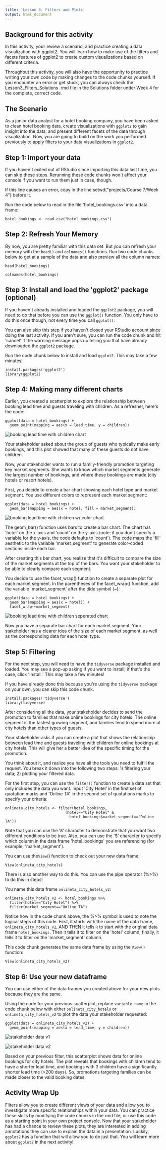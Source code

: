 ```yaml
---
title: 'Lesson 3: Filters and Plots'
output: html_document
---
```


## Background for this activity

In this activity, youll review a scenario, and practice creating a data visualization with ggplot2. You will learn how to make use of the filters and facets features of ggplot2 to create custom visualizations based on different criteria.

Throughout this activity, you will also have the opportunity to practice writing your own code by making changes to the code chunks yourself. If you encounter an error or get stuck, you can always check the Lesson3_Filters_Solutions .rmd file in the Solutions folder under Week 4 for the complete, correct code.

## The Scenario

As a junior data analyst for a hotel booking company, you have been asked to clean hotel booking data, create visualizations with `ggplot2` to gain insight into the data, and present different facets of the data through visualization. Now, you are going to build on the work you performed previously to apply filters to your data visualizations in `ggplot2`.

## Step 1: Import your data

If you haven't exited out of RStudio since importing this data last time, you can skip these steps. Rerunning these code chunks won't affect your console if you want to run them just in case, though.

If this line causes an error, copy in the line setwd("projects/Course 7/Week 4") before it.

Run the code below to read in the file 'hotel_bookings.csv' into a data frame:

```{r load data}
hotel_bookings <- read.csv("hotel_bookings.csv")
```

## Step 2: Refresh Your Memory

By now, you are pretty familiar with this data set. But you can refresh your memory with the `head()` and `colnames()` functions. Run two code chunks below to get at a sample of the data and also preview all the column names:

```{r look at data}
head(hotel_bookings)
```

```{r look at column names}
colnames(hotel_bookings)
```

## Step 3: Install and load the 'ggplot2' package (optional)

If you haven't already installed and loaded the `ggplot2` package, you will need to do that before you can use the `ggplot()` function. You only have to do this once though, not every time you call `ggplot()`.

You can also skip this step if you haven't closed your RStudio account since doing the last activity. If you aren't sure, you can run the code chunk and hit 'cancel' if the warning message pops up telling you that have already downloaded the `ggplot2` package.

Run the code chunk below to install and load `ggplot2`. This may take a few minutes!

```{r loading and installing ggplot2, echo=FALSE, message=FALSE}
install.packages('ggplot2')
library(ggplot2)
```

## Step 4: Making many different charts

Earlier, you created a scatterplot to explore the relationship between booking lead time and guests traveling with children. As a refresher, here's the code:

```{r scatterplot}
ggplot(data = hotel_bookings) +
  geom_point(mapping = aes(x = lead_time, y = children))
```

![booking lead time with children chart](https://github.com/h3samayoa/ggplot-readmes/blob/main/assets/booking_time_child_1.png)

Your stakeholder asked about the group of guests who typically make early bookings, and this plot showed that many of these guests do not have children.

Now, your stakeholder wants to run a family-friendly promotion targeting key market segments. She wants to know which market segments generate the largest number of bookings, and where these bookings are made (city hotels or resort hotels).

First, you decide to create a bar chart showing each hotel type and market segment. You use different colors to represent each market segment:

```{r bar chart}
ggplot(data = hotel_bookings) +
  geom_bar(mapping = aes(x = hotel, fill = market_segment))
```

![booking lead time with children w/ color chart](https://github.com/h3samayoa/ggplot-readmes/blob/main/assets/booking_time_child_color.png)

The geom_bar() function uses bars to create a bar chart. The chart has 'hotel' on the x-axis and 'count' on the y-axis (note: if you don't specify a variable for the y-axis, the code defaults to 'count'). The code maps the 'fill' aesthetic to the variable 'market_segment' to generate color-coded sections inside each bar.

After creating this bar chart, you realize that it's difficult to compare the size of the market segments at the top of the bars. You want your stakeholder to be able to clearly compare each segment.

You decide to use the facet_wrap() function to create a separate plot for each market segment. In the parentheses of the facet_wrap() function, add the variable 'market_segment' after the tilde symbol (\~):

```{r faceting a plot}
ggplot(data = hotel_bookings) +
  geom_bar(mapping = aes(x = hotel)) +
  facet_wrap(~market_segment)
```

![booking lead time with children seperated chart](https://github.com/h3samayoa/ggplot-readmes/blob/main/assets/booking_time_child_sep.png)

Now you have a separate bar chart for each market segment. Your stakeholder has a clearer idea of the size of each market segment, as well as the corresponding data for each hotel type.

## Step 5: Filtering

For the next step, you will need to have the `tidyverse` package installed and loaded. You may see a pop-up asking if you want to install; if that's the case, click 'Install.' This may take a few minutes!

If you have already done this because you're using the `tidyverse` package on your own, you can skip this code chunk.

```{r install and download tidyverse}
install.packages('tidyverse')
library(tidyverse)
```

After considering all the data, your stakeholder decides to send the promotion to families that make online bookings for city hotels. The online segment is the fastest growing segment, and families tend to spend more at city hotels than other types of guests.

Your stakeholder asks if you can create a plot that shows the relationship between lead time and guests traveling with children for online bookings at city hotels. This will give her a better idea of the specific timing for the promotion.

You think about it, and realize you have all the tools you need to fulfill the request. You break it down into the following two steps: 1) filtering your data; 2) plotting your filtered data.

For the first step, you can use the `filter()` function to create a data set that only includes the data you want. Input 'City Hotel' in the first set of quotation marks and 'Online TA' in the second set of quotations marks to specify your criteria:

```{r filtering a dataset to just city hotels that are online TA}
onlineta_city_hotels <- filter(hotel_bookings, 
                           (hotel=="City Hotel" & 
                             hotel_bookings$market_segment=="Online TA"))
```

Note that you can use the '&' character to demonstrate that you want two different conditions to be true. Also, you can use the '\$' character to specify which column in the data frame 'hotel_bookings' you are referencing (for example, 'market_segment').

You can use the`View`() function to check out your new data frame:

```{r View}
View(onlineta_city_hotels)
```

There is also another way to do this. You can use the pipe operator (%\>%) to do this in steps!

You name this data frame `onlineta_city_hotels_v2`:

```{r filtering a dataset with the pipe}
onlineta_city_hotels_v2 <- hotel_bookings %>%
  filter(hotel=="City Hotel") %>%
  filter(market_segment=="Online TA")
```

Notice how in the code chunk above, the %\>% symbol is used to note the logical steps of this code. First, it starts with the name of the data frame, `onlineta_city_hotels_v2`, AND THEN it tells `R` to start with the original data frame `hotel_bookings`. Then it tells it to filter on the 'hotel' column; finally, it tells it to filter on the 'market_segment' column.

This code chunk generates the same data frame by using the `View()` function:

```{r view second dataframe}
View(onlineta_city_hotels_v2)
```

## Step 6: Use your new dataframe

You can use either of the data frames you created above for your new plots because they are the same.

Using the code for your previous scatterplot, replace `variable_name` in the code chunk below with either `onlineta_city_hotels` or `onlineta_city_hotels_v2` to plot the data your stakeholder requested:

```{r creating a plot part two}
ggplot(data = onlineta_city_hotels_v2) +
  geom_point(mapping = aes(x = lead_time, y = children))
```

![stakeholder data v1](https://github.com/h3samayoa/ggplot-readmes/blob/main/assets/without_pipe_operator.png)

![stakeholder data v2](https://github.com/h3samayoa/ggplot-readmes/blob/main/assets/with_pipe_operator.png)

Based on your previous filter, this scatterplot shows data for online bookings for city hotels. The plot reveals that bookings with children tend to have a shorter lead time, and bookings with 3 children have a significantly shorter lead time (\<200 days). So, promotions targeting families can be made closer to the valid booking dates.

## Activity Wrap Up

Filters allow you to create different views of your data and allow you to investigate more specific relationships within your data. You can practice these skills by modifying the code chunks in the rmd file, or use this code as a starting point in your own project console. Now that your stakeholder has had a chance to review these plots, they are interested in adding annotations they can use to explain the data in a presentation. Luckily, `ggplot2` has a function that will allow you to do just that. You will learn more about `ggplot2` in the next activity!
